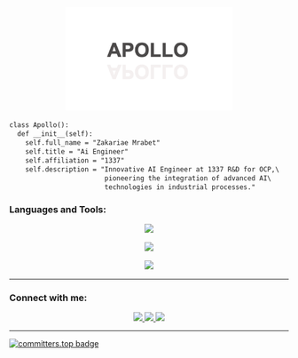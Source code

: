 <div align="center">
  <img src="https://github.com/zakarm/zakarm/blob/main/apollo.png" alt="Apollo Image" width="300">
</div>

```python3
class Apollo():
  def __init__(self):
    self.full_name = "Zakariae Mrabet"
    self.title = "Ai Engineer"
    self.affiliation = "1337"
    self.description = "Innovative AI Engineer at 1337 R&D for OCP,\
                        pioneering the integration of advanced AI\
                        technologies in industrial processes."
```

<h3 align="left">Languages and Tools:</h3>
<p align="center">
  <a href="https://www.instagram.com/zaka_rm/">
    <img src="https://skillicons.dev/icons?i=python,c,cpp,fastapi,django,sklearn,tensorflow,pytorch" />
  </a>
</p>
<p align="center">
  <a href="https://www.instagram.com/zaka_rm/">
    <img src="https://skillicons.dev/icons?i=sqlite,postgres,git,docker,github,anaconda" />
  </a>
</p>
<p align="center">
  <a href="https://www.instagram.com/zaka_rm/">
    <img src="https://skillicons.dev/icons?i=visualstudio,vscode,pycharm,vim" />
  </a>
</p>

---
<h3 align="left">Connect with me:</h3>
<p align="center">
  <a href="https://twitter.com/mrabet_zakariae">
    <img src="https://skillicons.dev/icons?i=twitter" />
  </a>
  <a href="https://www.instagram.com/zaka_rm/">
    <img src="https://skillicons.dev/icons?i=instagram" />
  </a>
  <a href="https://www.linkedin.com/in/zakariae-mrabet-23aa061b6/">
    <img src="https://skillicons.dev/icons?i=linkedin" />
  </a>
</p>

---
<p align="center">
  
[![committers.top badge](https://user-badge.committers.top/morocco/zakarm.svg)](https://user-badge.committers.top/morocco/zakarm)

  
</p>
